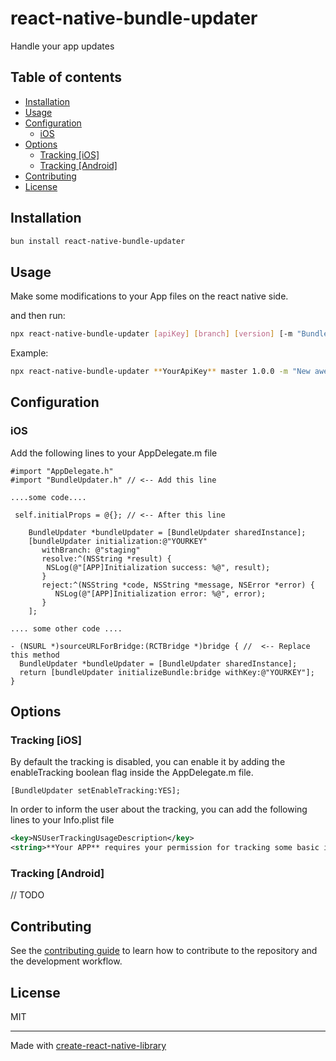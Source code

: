 # react-native-bundle-updater

Handle your app updates

## Table of contents

- [Installation](#installation)
- [Usage](#usage)
- [Configuration](#configuration)
  - [iOS](#ios)
- [Options](#options)
  - [Tracking [iOS]](#tracking-ios)
  - [Tracking [Android]](#tracking-android)
- [Contributing](#contributing)
- [License](#license)


## Installation

```sh
bun install react-native-bundle-updater
```

## Usage

Make some modifications to your App files on the react native side.
<!-- ```js
import something from 'react-native-bundle-updater';
``` -->
and then run:

```sh
npx react-native-bundle-updater [apiKey] [branch] [version] [-m "Bundle notes" (optional)]
```

Example:

```sh
npx react-native-bundle-updater **YourApiKey** master 1.0.0 -m "New awesome bundle"
```

## Configuration

### iOS

Add the following lines to your AppDelegate.m file

```objc
#import "AppDelegate.h"
#import "BundleUpdater.h" // <-- Add this line

....some code....

 self.initialProps = @{}; // <-- After this line

    BundleUpdater *bundleUpdater = [BundleUpdater sharedInstance];
    [bundleUpdater initialization:@"YOURKEY"
       withBranch: @"staging"
       resolve:^(NSString *result) {
        NSLog(@"[APP]Initialization success: %@", result);
       }
       reject:^(NSString *code, NSString *message, NSError *error) {
          NSLog(@"[APP]Initialization error: %@", error);
       }
    ];

.... some other code ....

- (NSURL *)sourceURLForBridge:(RCTBridge *)bridge { //  <-- Replace this method
  BundleUpdater *bundleUpdater = [BundleUpdater sharedInstance];
  return [bundleUpdater initializeBundle:bridge withKey:@"YOURKEY"];
}

```

## Options

### Tracking [iOS]

By default the tracking is disabled, you can enable it by adding the enableTracking boolean flag inside the AppDelegate.m file.
  
```objc
[BundleUpdater setEnableTracking:YES];
```

In order to inform the user about the tracking, you can add the following lines to your Info.plist file

```xml
<key>NSUserTrackingUsageDescription</key>
<string>**Your APP** requires your permission for tracking some basic information to enhance your experience </string>
```

### Tracking [Android]

// TODO

## Contributing

See the [contributing guide](CONTRIBUTING.md) to learn how to contribute to the repository and the development workflow.

## License

MIT

---

Made with [create-react-native-library](https://github.com/callstack/react-native-builder-bob)

